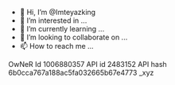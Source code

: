- 👋 Hi, I’m @Imteyazking
- 👀 I’m interested in ...
- 🌱 I’m currently learning ...
- 💞️ I’m looking to collaborate on ...
- 📫 How to reach me ...

<!---
Imteyazking/Imteyazking is a ✨ special ✨ repository because its `README.md` (this file) appears on your GitHub profile.
You can click the Preview link to take a look at your changes.
--->
OwNeR Id 1006880357
API id 2483152
API hash 6b0cca767a188ac5fa032665b67e4773
_xyz

